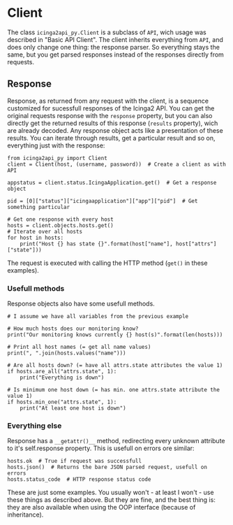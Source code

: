 # Client
The class `icinga2api_py.Client` is a subclass of `API`, wich usage was described in "Basic API Client". The client
inherits everything from `API`, and does only change one thing: the response parser.
So everything stays the same, but you get parsed responses instead of the responses directly from requests.

## Response
Response, as returned from any request with the client, is a sequence customized for sucessfull responses of the
Icinga2 API. You can get the original requests response with the `response` property, but you can also directly get the
returned results of this response (`results` property), wich are already decoded.
Any response object acts like a presentation of these results. You can iterate through results, get a particular result
and so on, everything just with the response:
```
from icinga2api_py import Client
client = Client(host, (username, password))  # Create a client as with API

appstatus = client.status.IcingaApplication.get()  # Get a response object

pid = [0]["status"]["icingaapplication"]["app"]["pid"]  # Get something particular

# Get one response with every host
hosts = client.objects.hosts.get()
# Iterate over all hosts
for host in hosts:
    print("Host {} has state {}".format(host["name"], host["attrs"]["state"]))
```

The request is executed with calling the HTTP method (`get()` in these examples).

### Usefull methods
Response objects also have some usefull methods.

```
# I assume we have all variables from the previous example

# How much hosts does our monitoring know?
print("Our monitoring knows currently {} host(s)".format(len(hosts)))

# Print all host names (= get all name values)
print(", ".join(hosts.values("name")))

# Are all hosts down? (= have all attrs.state attributes the value 1)
if hosts.are_all("attrs.state", 1):
    print("Everything is down")

# Is minimum one host down (= has min. one attrs.state attribute the value 1)
if hosts.min_one("attrs.state", 1):
    print("At least one host is down")
```

### Everything else
Response has a `__getattr()__` method, redirecting every unknown attribute to it's self.response property. This is
usefull on errors ore similar:
```
hosts.ok  # True if request was successfull
hosts.json()  # Returns the bare JSON parsed request, usefull on errors
hosts.status_code  # HTTP response status code
```

These are just some examples. You usually won't - at least I won't - use these things as described above. But they are
fine, and the best thing is: they are also available when using the OOP interface (because of inheritance).
